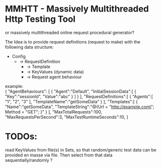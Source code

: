 # MMHTT - Massively Multithreaded Http Testing Tool

or massively multithreaded online request procedural generator? 

The Idea is to provide request definitions (request to make) with the following data structure:

* Config 
  * -> RequestDefinition
    * -> Template
    * -> KeyValues (dynamic data) 
    * -> Request agent behaviour

example:  
{
  "AgentBehaviours": [
    {
      "Agent":"Default",
      "InitialSessionData":[
        { "Key":"sessionId", "Value":"abc" }
      ]
    }
  ],
  "RequestDefinitions":[
    {
      "Agents":[ "1", "2", "3" ],
      "TemplateName":"getSomeData"
    }
  ],
  "Templates":[
    {
      "Name":"getSomeData",
      "TemplateString":"@{Url = \"http://example.com\"; Method = \"GET\"; }"
    }
  ],
  "MaxTotalRequests":100,
  "MaxRequestsPerSecond":3,
  "MaxTestRuntimeSeconds":10,
}

# TODOs:
read KeyValues from file(s) in Sets, so that random/generic test data can be provided en masse via file.
Then select from that data sequentially/randomly ? 
